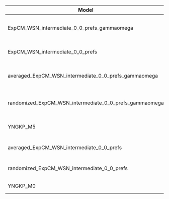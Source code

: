 | Model                                                  | deltaAIC | LogLikelihood | nParams | ParamValues                                              |
|--------------------------------------------------------|----------|---------------|---------|----------------------------------------------------------|
| ExpCM_WSN_intermediate_0_0_prefs_gammaomega            | 0.00     | -32561.92     | 7       | alpha_omega=1.47, beta=1.27, beta_omega=8.76, kappa=3.75 |
| ExpCM_WSN_intermediate_0_0_prefs                       | 646.52   | -32886.18     | 6       | beta=1.30, kappa=3.40, omega=0.16                        |
| averaged_ExpCM_WSN_intermediate_0_0_prefs_gammaomega   | 2621.58  | -33872.71     | 7       | alpha_omega=0.61, beta=1.14, beta_omega=5.64, kappa=3.69 |
| randomized_ExpCM_WSN_intermediate_0_0_prefs_gammaomega | 2705.76  | -33914.80     | 7       | alpha_omega=0.63, beta=0.07, beta_omega=5.93, kappa=3.68 |
| YNGKP_M5                                               | 3056.90  | -34085.37     | 12      | alpha_omega=0.60, beta_omega=6.53, kappa=3.22            |
| averaged_ExpCM_WSN_intermediate_0_0_prefs              | 4598.30  | -34862.07     | 6       | beta=0.70, kappa=3.36, omega=0.09                        |
| randomized_ExpCM_WSN_intermediate_0_0_prefs            | 4632.42  | -34879.13     | 6       | beta=0.05, kappa=3.38, omega=0.09                        |
| YNGKP_M0                                               | 4927.10  | -35021.47     | 11      | kappa=2.95, omega=0.08                                   |